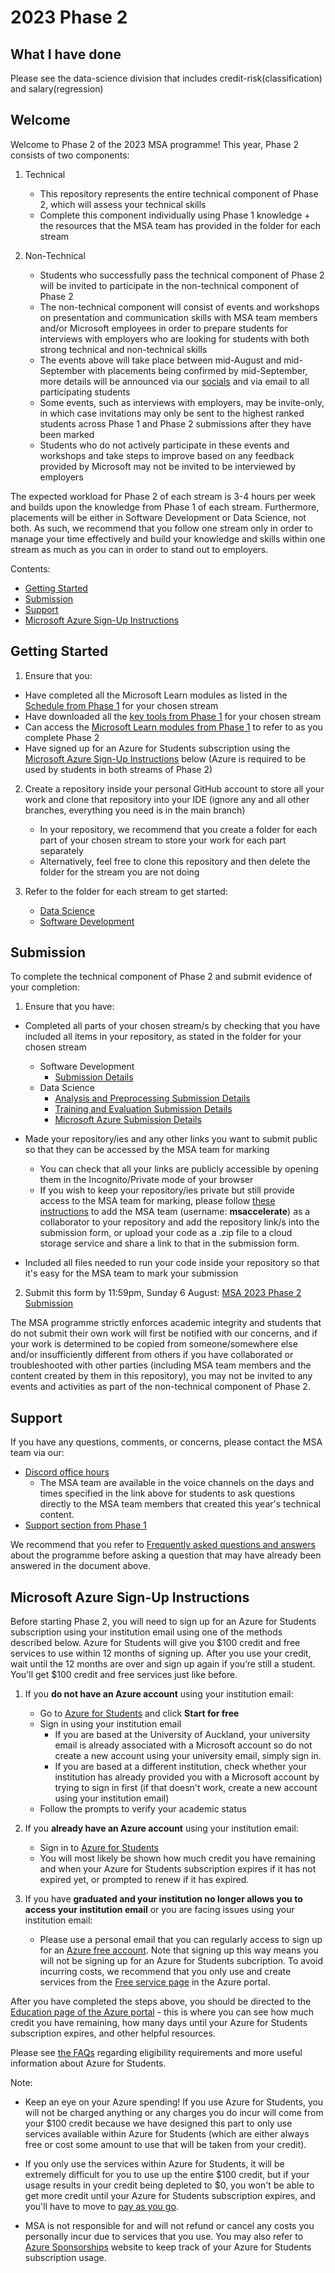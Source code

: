 # 2023 Phase 2

## What I have done
Please see the data-science division that includes credit-risk(classification) and salary(regression)


## Welcome
Welcome to Phase 2 of the 2023 MSA programme! This year, Phase 2 consists of two components:

1. Technical
    - This repository represents the entire technical component of Phase 2, which will assess your technical skills
    - Complete this component individually using Phase 1 knowledge + the resources that the MSA team has provided in the folder for each stream

2. Non-Technical
    - Students who successfully pass the technical component of Phase 2 will be invited to participate in the non-technical component of Phase 2
    - The non-technical component will consist of events and workshops on presentation and communication skills with MSA team members and/or Microsoft employees in order to prepare students for interviews with employers who are looking for students with both strong technical and non-technical skills
    - The events above will take place between mid-August and mid-September with placements being confirmed by mid-September, more details will be announced via our [socials](https://linktr.ee/msanz) and via email to all participating students
    - Some events, such as interviews with employers, may be invite-only, in which case invitations may only be sent to the highest ranked students across Phase 1 and Phase 2 submissions after they have been marked
    - Students who do not actively participate in these events and workshops and take steps to improve based on any feedback provided by Microsoft may not be invited to be interviewed by employers

The expected workload for Phase 2 of each stream is 3-4 hours per week and builds upon the knowledge from Phase 1 of each stream. Furthermore, placements will be either in Software Development or Data Science, not both. As such, we recommend that you follow one stream only in order to manage your time effectively and build your knowledge and skills within one stream as much as you can in order to stand out to employers.

Contents:
- [Getting Started](https://github.com/NZMSA/2023-Phase-2#getting-started)
- [Submission](https://github.com/NZMSA/2023-Phase-2#submission)
- [Support](https://github.com/NZMSA/2023-Phase-2#support)
- [Microsoft Azure Sign-Up Instructions](https://github.com/NZMSA/2023-Phase-2#microsoft-azure-sign-up-instructions)

## Getting Started

1. Ensure that you:
- Have completed all the Microsoft Learn modules as listed in the [Schedule from Phase 1](https://github.com/NZMSA/2023-Phase-1#schedule) for your chosen stream
- Have downloaded all the [key tools from Phase 1](https://github.com/NZMSA/2023-Phase-1#key-tools) for your chosen stream
- Can access the [Microsoft Learn modules from Phase 1](https://github.com/NZMSA/2023-Phase-1#schedule) to refer to as you complete Phase 2
- Have signed up for an Azure for Students subscription using the [Microsoft Azure Sign-Up Instructions](https://github.com/NZMSA/2023-Phase-2#microsoft-azure-sign-up-instructions) below (Azure is required to be used by students in both streams of Phase 2)

2. Create a repository inside your personal GitHub account to store all your work and clone that repository into your IDE (ignore any and all other branches, everything you need is in the main branch)
    - In your repository, we recommend that you create a folder for each part of your chosen stream to store your work for each part separately
    - Alternatively, feel free to clone this repository and then delete the folder for the stream you are not doing

3. Refer to the folder for each stream to get started:
    - [Data Science](https://github.com/NZMSA/2023-Phase-2/tree/main/data-science)
    - [Software Development](https://github.com/NZMSA/2023-Phase-2/tree/main/software-development)

## Submission

To complete the technical component of Phase 2 and submit evidence of your completion:
1. Ensure that you have:
- Completed all parts of your chosen stream/s by checking that you have included all items in your repository, as stated in the folder for your chosen stream
    - Software Development
        - [Submission Details](https://github.com/NZMSA/2023-Phase-2/tree/main/software-development#submission)
    - Data Science
        - [Analysis and Preprocessing Submission Details](https://github.com/NZMSA/2023-Phase-2/tree/main/data-science/1.%20Analysis%20and%20Preprocessing#submission)
        - [Training and Evaluation Submission Details](https://github.com/NZMSA/2023-Phase-2/tree/main/data-science/2.%20Training%20and%20Evaluation#submission)
        - [Microsoft Azure Submission Details](https://github.com/NZMSA/2023-Phase-2/tree/main/data-science/3.%20Microsoft%20Azure#submission)
- Made your repository/ies and any other links you want to submit public so that they can be accessed by the MSA team for marking
    - You can check that all your links are publicly accessible by opening them in the Incognito/Private mode of your browser
    - If you wish to keep your repository/ies private but still provide access to the MSA team for marking, please follow [these instructions](https://docs.github.com/en/account-and-profile/setting-up-and-managing-your-personal-account-on-github/managing-access-to-your-personal-repositories/inviting-collaborators-to-a-personal-repository#inviting-a-collaborator-to-a-personal-repository) to add the MSA team (username: **msaccelerate**) as a collaborator to your repository and add the repository link/s into the submission form, or upload your code as a .zip file to a cloud storage service and share a link to that in the submission form.

- Included all files needed to run your code inside your repository so that it's easy for the MSA team to mark your submission
2. Submit this form by 11:59pm, Sunday 6 August: [MSA 2023 Phase 2 Submission](https://forms.office.com/r/XSALRL2AC4)

The MSA programme strictly enforces academic integrity and students that do not submit their own work will first be notified with our concerns, and if your work is determined to be copied from someone/somewhere else and/or insufficiently different from others if you have collaborated or troubleshooted with other parties (including MSA team members and the content created by them in this repository), you may not be invited to any events and activities as part of the non-technical component of Phase 2.

## Support

If you have any questions, comments, or concerns, please contact the MSA team via our:
- [Discord office hours](https://1drv.ms/x/s!AhUTdgNym7JMnmwi9Pjq74BOhQBC?e=Bi8QqC)
    - The MSA team are available in the voice channels on the days and times specified in the link above for students to ask questions directly to the MSA team members that created this year's technical content.
- [Support section from Phase 1](https://github.com/NZMSA/2023-Phase-1#support)

We recommend that you refer to [Frequently asked questions and answers](https://1drv.ms/w/s!AhUTdgNym7JMnXR2kDiGvhJsfcjo?e=ML2NyC) about the programme before asking a question that may have already been answered in the document above.

## Microsoft Azure Sign-Up Instructions

Before starting Phase 2, you will need to sign up for an Azure for Students subscription using your institution email using one of the methods described below. Azure for Students will give you $100 credit and free services to use within 12 months of signing up. After you use your credit, wait until the 12 months are over and sign up again if you’re still a student. You'll get $100 credit and free services just like before.

1. If you **do not have an Azure account** using your institution email:
    -  Go to [Azure for Students](https://azure.microsoft.com/en-us/free/students) and click **Start for free**
    -  Sign in using your institution email
        - If you are based at the University of Auckland, your university email is already associated with a Microsoft account so do not create a new account using your university email, simply sign in.
        - If you are based at a different institution, check whether your institution has already provided you with a Microsoft account by trying to sign in first (if that doesn't work, create a new account using your institution email)
    - Follow the prompts to verify your academic status

2. If you **already have an Azure account** using your institution email:
    - Sign in to [Azure for Students](https://azure.microsoft.com/en-us/free/students)
    - You will most likely be shown how much credit you have remaining and when your Azure for Students subscription expires if it has not expired yet, or prompted to renew if it has expired.

3. If you have **graduated and your institution no longer allows you to access your institution email** or you are facing issues using your institution email:
    - Please use a personal email that you can regularly access to sign up for an [Azure free account](https://azure.microsoft.com/en-us/free/free-account-faq). Note that signing up this way means you will not be signing up for an Azure for Students subcription. To avoid incurring costs, we recommend that you only use and create services from the [Free service page](https://portal.azure.com/#blade/Microsoft_Azure_Billing/FreeServicesBlade) in the Azure portal.

After you have completed the steps above, you should be directed to the [Education page of the Azure portal](https://portal.azure.com/?Microsoft_Azure_Education_correlationId=e940c73ae3ec44b1852cb836987cef3e#view/Microsoft_Azure_Education/EducationMenuBlade/~/overview) - this is where you can see how much credit you have remaining, how many days until your Azure for Students subscription expires, and other helpful resources.

Please see [the FAQs](https://learn.microsoft.com/en-us/azure/education-hub/azure-dev-tools-teaching/program-faq#azure-for-students) regarding eligibility requirements and more useful information about Azure for Students.

Note:
- Keep an eye on your Azure spending! If you use Azure for Students, you will not be charged anything or any charges you do incur will come from your $100 credit because we have designed this part to only use services available within Azure for Students (which are either always free or cost some amount to use that will be taken from your credit). 

- If you only use the services within Azure for Students, it will be extremely difficult for you to use up the entire $100 credit, but if your usage results in your credit being depleted to $0, you won't be able to get more credit until your Azure for Students subscription expires, and you'll have to move to [pay as you go](https://azure.microsoft.com/en-us/free/students/?WT.mc_id=academic-9938-cxa).

- MSA is not responsible for and will not refund or cancel any costs you personally incur due to services that you use. You may also refer to [Azure Sponsorships](https://www.microsoftazuresponsorships.com) website to keep track of your Azure for Students subscription usage.
